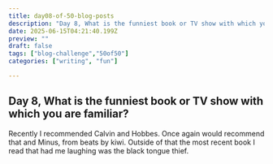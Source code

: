 ```yaml
---
title: day08-of-50-blog-posts
description: "Day 8, What is the funniest book or TV show with which you are familiar?"
date: 2025-06-15T04:21:40.199Z
preview: ""
draft: false
tags: ["blog-challenge","50of50"]
categories: ["writing", "fun"]

---
```


## Day 8, What is the funniest book or TV show with which you are familiar?

Recently I recommended Calvin and Hobbes. Once again would recommend that and Minus, from beats by kiwi. Outside of that the most recent book I read that had me laughing was the black tongue thief. 